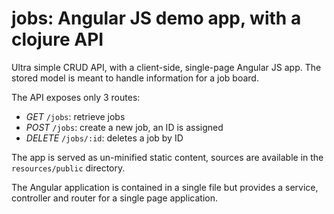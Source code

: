 jobs: Angular JS demo app, with a clojure API
=============================================

Ultra simple CRUD API, with a client-side,
single-page Angular JS app. The stored model
is meant to handle information for a job board.

The API exposes only 3 routes:

* *GET* `/jobs`: retrieve jobs
* *POST* `/jobs`: create a new job, an ID is assigned
* *DELETE* `/jobs/:id`: deletes a job by ID

The app is served as un-minified static content, sources
are available in the `resources/public` directory.

The Angular application is contained in a single file but
provides a service, controller and router for a single page
application.
